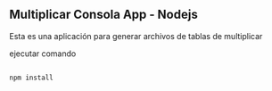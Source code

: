 

## Multiplicar Consola App - Nodejs

Esta es una aplicación para generar archivos de tablas de multiplicar

ejecutar comando

```

npm install

```

